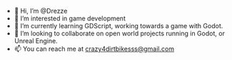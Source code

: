 - 👋 Hi, I’m @Drezze
- 👀 I’m interested in game development
- 🌱 I’m currently learning GDScript, working towards a game with Godot.
- 💞️ I’m looking to collaborate on open world projects running in Godot, or Unreal Engine.
- 📫 You can reach me at crazy4dirtbikesss@gmail.com

<!---
Drezze/Drezze is a ✨ special ✨ repository because its `README.md` (this file) appears on your GitHub profile.
You can click the Preview link to take a look at your changes.
--->
